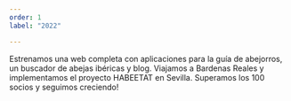 ```yaml
---
order: 1
label: "2022"

---
```

Estrenamos una web completa con aplicaciones para la guía de abejorros, un buscador de abejas ibéricas y blog. Viajamos a Bardenas Reales y implementamos el proyecto HABEETAT en Sevilla. Superamos los 100 socios y seguimos creciendo!